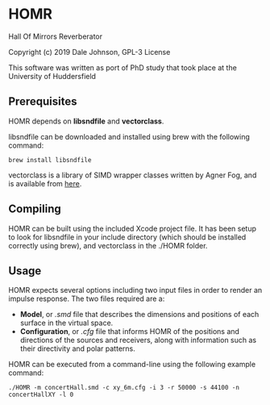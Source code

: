 # HOMR
Hall Of Mirrors Reverberator

Copyright (c) 2019 Dale Johnson, GPL-3 License

This software was written as port of PhD study that took place at the University of Huddersfield

## Prerequisites
HOMR depends on **libsndfile** and **vectorclass**.

libsndfile can be downloaded and installed using brew with the following command:
```
brew install libsndfile
```
vectorclass is a library of SIMD wrapper classes written by Agner Fog, and is available from [here](https://www.agner.org/optimize/#vectorclass).

## Compiling

HOMR can be built using the included Xcode project file. It has been setup to look for libsndfile in your include directory (which should be installed correctly using brew), and vectorclass in the ./HOMR folder.

## Usage

HOMR expects several options including two input files in order to render an impulse response. The two files required are a:

* **Model**, or *.smd* file that describes the dimensions and positions of each surface in the virtual space.
* **Configuration**, or *.cfg* file that informs HOMR of the positions and directions of the sources and receivers, along with information such as their directivity and polar patterns.

HOMR can be executed from a command-line using the following example command:
```
./HOMR -m concertHall.smd -c xy_6m.cfg -i 3 -r 50000 -s 44100 -n concertHallXY -l 0
```
